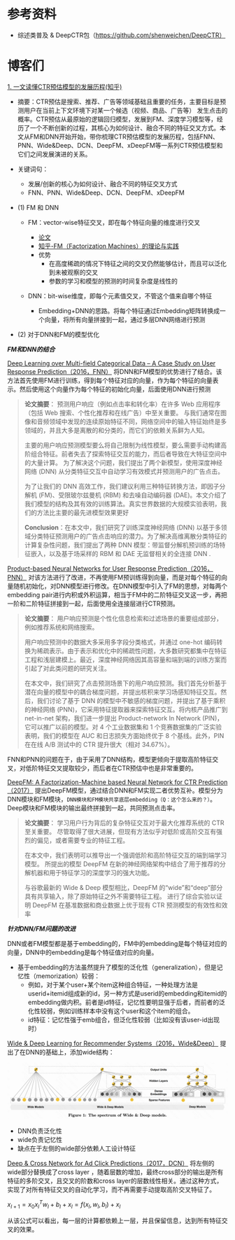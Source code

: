


# 参考资料
- 综述类普及 & DeepCTR包（https://github.com/shenweichen/DeepCTR）



# 博客们

[1. 一文读懂CTR预估模型的发展历程(知乎)](https://zhuanlan.zhihu.com/p/465520407)
  
- 摘要：CTR预估是搜索、推荐、广告等领域基础且重要的任务，主要目标是预测用户在当前上下文环境下对某一个候选（视频、商品、广告等） 发生点击的概率。CTR预估从最原始的逻辑回归模型，发展到FM、深度学习模型等，经历了一个不断创新的过程，其核心为如何设计、融合不同的特征交叉方式。本文从FM和DNN开始开始，带你梳理CTR预估模型的发展历程，包括FNN、PNN、Wide&Deep、DCN、DeepFM、xDeepFM等一系列CTR预估模型和它们之间发展演进的关系。


- 关键词句：
  - 发展/创新的核心为如何设计、融合不同的特征交叉方式
  - FNN、PNN、Wide&Deep、DCN、DeepFM、xDeepFM


- (1) FM 和 DNN
  - FM：vector-wise特征交叉，即在每个特征向量的维度进行交叉
    - [论文](https://www.csie.ntu.edu.tw/~b97053/paper/Rendle2010FM.pdf) 
    - [知乎-FM（Factorization Machines）的理论与实践](https://zhuanlan.zhihu.com/p/50426292)
    - 优势
      - 在高度稀疏的情况下特征之间的交叉仍然能够估计，而且可以泛化到未被观察的交叉
      - 参数的学习和模型的预测的时间复杂度是线性的
    
  - DNN：bit-wise维度，即每个元素值交叉，不管这个值来自哪个特征
    - Embedding+DNN的思路。将每个特征通过Embedding矩阵转换成一个向量，将所有向量拼接到一起，通过多层DNN网络进行预测

- (2) 对于DNN和FM的模型优化

***FM和DNN的结合***

[Deep Learning over Multi-field Categorical Data – A Case Study on User Response Prediction（2016，FNN）](https://arxiv.org/pdf/1601.02376.pdf?ref=https://githubhelp.com)
将DNN和FM模型的优势进行了结合。该方法首先使用FM进行训练，得到每个特征对应的向量，作为每个特征的向量表示。然后使用这个向量作为每个特征的初始化向量，后面使用DNN进行预测

> **论文摘要**：
> 预测用户响应（例如点击率和转化率）在许多 Web 应用程序（包括 Web 搜索、个性化推荐和在线广告）中至关重要。
> 与我们通常在图像和音频领域中发现的连续原始特征不同，网络空间中的输入特征始终是多领域的，并且大多是离散的和分类的，而它们的依赖关系鲜为人知。 
> 
> 主要的用户响应预测模型要么将自己限制为线性模型，要么需要手动构建高阶组合特征。前者失去了探索特征交互的能力，而后者导致在大特征空间中的大量计算。
> 为了解决这个问题，我们提出了两个新模型，使用深度神经网络 (DNN) 从分类特征交互中自动学习有效模式并预测用户的广告点击。
> 
> 为了让我们的 DNN 高效工作，我们建议利用三种特征转换方法，即因子分解机 (FM)、受限玻尔兹曼机 (RBM) 和去噪自动编码器 (DAE)。本文介绍了我们模型的结构及其有效的训练算法。真实世界数据的大规模实验表明，我们的方法比主要的最先进模型效果更好
> 
> **Conclusion**：在本文中，我们研究了训练深度神经网络 (DNN) 以基于多领域分类特征预测用户的广告点击响应的潜力。为了解决高维离散分类特征的计算复杂性问题，我们提出了两种 DNN 模型：带监督分解机预训练的场特征嵌入，以及基于场采样的 RBM 和 DAE 无监督相关的全连接 DNN .


[Product-based Neural Networks for User Response Prediction（2016，PNN）](https://arxiv.org/pdf/1807.00311.pdf)
对该方法进行了改进，不再使用FM预训练得到向量，而是对每个特征的向量随机初始化，对DNN模型进行修改。在DNN模型中引入了FM的思想，对每两个embedding pair进行内积或外积运算，相当于FM中的二阶特征交叉这一步，再把一阶和二阶特征拼接到一起，后面使用全连接层进行CTR预测。

> **论文摘要**：
> 用户响应预测是个性化信息检索和过滤场景的重要组成部分，例如推荐系统和网络搜索。 
> 
> 用户响应预测中的数据大多采用多字段分类格式，并通过 one-hot 编码转换为稀疏表示。由于表示和优化中的稀疏性问题，大多数研究都集中在特征工程和浅层建模上。最近，深度神经网络因其高容量和端到端的训练方案而引起了对此类问题的研究关注。
> 
>在本文中，我们研究了点击预测场景下的用户响应预测。我们首先分析基于潜在向量的模型中的耦合梯度问题，并提出核积来学习场感知特征交互。然后，我们讨论了基于 DNN 的模型中不敏感的梯度问题，并提出了基于乘积的神经网络 (PNN)，它采用特征提取器来探索特征交互。将内核产品推广到 net-in-net 架构，我们进一步提出 Product-network In Network (PIN)，它可以推广以前的模型。对 4 个工业数据集和 1 个竞赛数据集的广泛实验表明，我们的模型在 AUC 和日志损失方面始终优于 8 个基线。此外，PIN 在在线 A/B 测试中的 CTR 提升很大（相对 34.67%）。

FNN和PNN的问题在于，由于采用了DNN结构，模型更倾向于提取高阶特征交叉，对低阶特征交叉提取较少，而后者在CTR预估中也是非常重要的。

[DeepFM: A Factorization-Machine based Neural Network for CTR Prediction（2017）](https://arxiv.org/pdf/1703.04247.pdf)
提出DeepFM模型，通过结合DNN和FM实现二者优势互补。模型分为DNN模块和FM模块，`DNN模块和FM模块共享底层embedding（Q：这个怎么来的？）`。Deep模块和FM模块的输出最终拼接到一起，共同预测点击率。

> **论文摘要**： 
> 学习用户行为背后的复杂特征交互对于最大化推荐系统的 CTR 至关重要。 尽管取得了很大进展，但现有方法似乎对低阶或高阶交互有强烈的偏见，或者需要专业的特征工程。 
>
> 在本文中，我们表明可以推导出一个强调低阶和高阶特征交互的端到端学习模型。 所提出的模型 DeepFM 在新的神经网络架构中结合了用于推荐的分解机器和用于特征学习的深度学习的强大功能。
> 
> 与谷歌最新的 Wide & Deep 模型相比，DeepFM 的“wide”和“deep”部分具有共享输入，除了原始特征之外不需要特征工程。 进行了综合实验以证明 DeepFM 在基准数据和商业数据上优于现有 CTR 预测模型的有效性和效率

***针对DNN/FM问题的改进***

DNN或者FM模型都是基于embedding的，FM中的embedding是每个特征对应的向量，DNN中的embedding是每个特征值对应的向量。
- 基于embedding的方法虽然提升了模型的泛化性（generalization），但是记忆性（memorization）较弱：
  - 例如，对于某个user+某个item这种组合特征，一种处理方法是userid+itemid组成新的id，另一种方式是userid的embedding和itemid的embedding做内积。前者是id特征，记忆性要明显强于后者，而前者的泛化性较弱，例如训练样本中没有这个user和这个item的组合。
  - id特征：记忆性强于emb组合，但泛化性较弱（比如没有该user-id出现时）


[Wide & Deep Learning for Recommender Systems（2016，Wide&Deep）](https://arxiv.org/pdf/1606.07792.pdf)
提出了在DNN的基础上，添加wide结构：

![/pics/img_wideandeep1.png](./img_wideanddeep1.png)

- DNN负责泛化性
- wide负责记忆性
- 缺点在于左侧的wide部分依赖人工设计特征

[Deep & Cross Network for Ad Click Predictions（2017，DCN）](https://arxiv.org/pdf/1708.05123.pdf) 将左侧的wide部分替换成了cross layer ，随着层数的增加，最终cross部分的输出是所有特征的多阶交叉，且交叉的阶数和cross layer的层数线性相关。通过这种方式，实现了对所有特征交叉的自动化学习，而不再需要手动提取高阶交叉特征了。

$x_{l+1} = x_{0} x_{l}^{T} w_{l} + b_{l} + x_{l} = f(x_{l}, w_{l}, b_{l}) + x_{l}$

从该公式可以看出，每一层的计算都依赖上一层，并且保留信息，达到所有特征交叉的效果。
